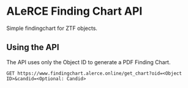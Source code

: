 # ALeRCE Finding Chart API

Simple findingchart for ZTF objects.


## Using the API

The API uses only the Object ID to generate a PDF Finding Chart.
```
GET https://www.findingchart.alerce.online/get_chart?oid=<Object ID>&candid=<Optional: Candid>
```
